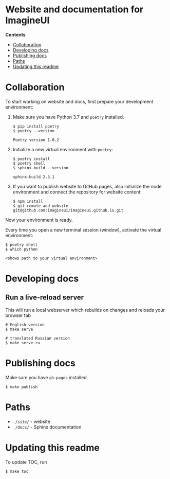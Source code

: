 # Website and documentation for ImagineUI

<!-- START doctoc generated TOC please keep comment here to allow auto update -->
<!-- DON'T EDIT THIS SECTION, INSTEAD RE-RUN doctoc TO UPDATE -->
**Contents**

- [Collaboration](#collaboration)
- [Developing docs](#developing-docs)
- [Publishing docs](#publishing-docs)
- [Paths](#paths)
- [Updating this readme](#updating-this-readme)

<!-- END doctoc generated TOC please keep comment here to allow auto update -->

# Collaboration

To start working on website and docs, first prepare your development environment:

1. Make sure you have Python 3.7 and `poetry` installed.

    ```console
    $ pip install poetry
    $ poetry --version
    
    Poetry version 1.0.2
    ```

2. Initialize a new virtual environment with `poetry`:

    ```console
    $ poetry install
    $ poetry shell
    $ sphinx-build --version
    
    sphinx-build 2.3.1
    ```
   
3. If you want to publish website to GitHub pages, also initialize the node environment and connect the repository for website content:

    ```console
    $ npm install
    $ git remote add website git@github.com:imagineui/imagineui.github.io.git
    ```

Now your environment is ready.

Every time you open a new terminal session (window), activate the virtual environment:

```console
$ poetry shell
$ which python

<shows path to your virtual environment>
```

# Developing docs

## Run a live-reload server

This will run a local webserver which rebuilds on changes and reloads your browser tab

```console
# English version
$ make serve

# translated Russian version
$ make serve-ru
```

# Publishing docs

Make sure you have `gh-pages` installed.

```console
$ make publish
```

# Paths

* `./site/` - website
* `./docs/` - Sphinx documentation

# Updating this readme

To update TOC, run

```console
$ make toc
```
